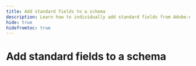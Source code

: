 ```yaml
---
title: Add standard fields to a schema
description: Learn how to individually add standard fields from Adobe-defined field groups to your Experience Data Model (XDM) schemas.
hide: true
hidefromtoc: true
---
```

# Add standard fields to a schema

